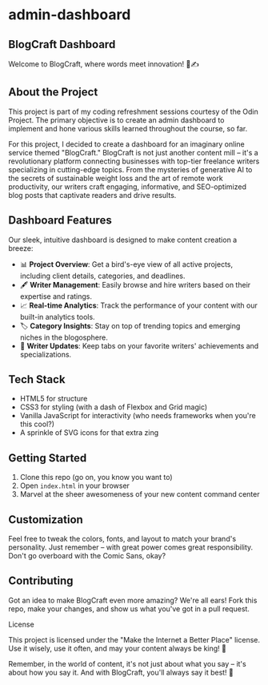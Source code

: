 # admin-dashboard
## BlogCraft Dashboard

Welcome to BlogCraft, where words meet innovation! 🚀✍️

## About the Project

This project is part of my coding refreshment sessions courtesy of the Odin Project. The primary objective is to create an admin dashboard to implement and hone various skills learned throughout the course, so far. 

For this project, I decided to create a dashboard for an imaginary online service themed "BlogCraft."
BlogCraft is not just another content mill – it's a revolutionary platform connecting businesses with top-tier freelance writers specializing in cutting-edge topics. From the mysteries of generative AI to the secrets of sustainable weight loss and the art of remote work productivity, our writers craft engaging, informative, and SEO-optimized blog posts that captivate readers and drive results.

## Dashboard Features

Our sleek, intuitive dashboard is designed to make content creation a breeze:

- 📊 **Project Overview**: Get a bird's-eye view of all active projects, including client details, categories, and deadlines.
- 🖋️ **Writer Management**: Easily browse and hire writers based on their expertise and ratings.
- 📈 **Real-time Analytics**: Track the performance of your content with our built-in analytics tools.
- 🏷️ **Category Insights**: Stay on top of trending topics and emerging niches in the blogosphere.
- 🔔 **Writer Updates**: Keep tabs on your favorite writers' achievements and specializations.

## Tech Stack

- HTML5 for structure
- CSS3 for styling (with a dash of Flexbox and Grid magic)
- Vanilla JavaScript for interactivity (who needs frameworks when you're this cool?)
- A sprinkle of SVG icons for that extra zing

## Getting Started

1. Clone this repo (go on, you know you want to)
2. Open `index.html` in your browser
3. Marvel at the sheer awesomeness of your new content command center

## Customization

Feel free to tweak the colors, fonts, and layout to match your brand's personality. 
Just remember – with great power comes great responsibility. Don't go overboard with the Comic Sans, okay?

## Contributing

Got an idea to make BlogCraft even more amazing? We're all ears! Fork this repo, make your changes, and show us what you've got in a pull request.

License

This project is licensed under the "Make the Internet a Better Place" license. Use it wisely, use it often, and may your content always be king! 👑

Remember, in the world of content, it's not just about what you say – it's about how you say it. 
And with BlogCraft, you'll always say it best! 🌟